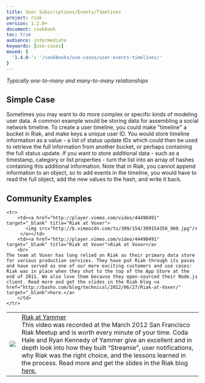 ```yaml
---
title: User Subscriptions/Events/Timelines
project: riak
version: 1.2.0+
document: cookbook
toc: true
audience: intermediate
keywords: [use-cases]
moved: {
  '1.4.0-': '/cookbooks/use-cases/user-events-timelines/'
}
---
```


*Typically one-to-many and many-to-many relationships*

## Simple Case

Sometimes you may want to do more complex or specific kinds of modeling user data. A common example would be storing data for assembling a social network timeline. To create a user timeline, you could make "timeline" a bucket in Riak, and make keys a unique user ID. You would store timeline information as a value - a list of status update IDs which could then be used to retrieve the full information from another bucket, or perhaps containing the full status update. If you want to store additional data - such as a timestamp, category or list properties - turn the list into an array of hashes containing this additional information. Note that in Riak, you cannot append information to an object, so to add events in the timeline, you would have to read the full object, add the new values to the hash, and write it back.

## Community Examples

<table class="links">
    <tr>
        <td><a href="http://player.vimeo.com/video/21598799" target="_blank" title="Riak at Yammer">
           <img src="http://b.vimeocdn.com/ts/139/033/139033664_640.jpg"/>
         </a></td>
        <td><a href="http://player.vimeo.com/video/21598799" target="_blank" title="Riak at Yammer">Riak at Yammer</a>
        <br>
    This video was recorded at the March 2012 San Francisco Riak Meetup and is worth every minute of your time. Coda Hale and Ryan Kennedy of Yammer give an excellent and in depth look into how they built “Streamie”, user notifications, why Riak was the right choice, and the lessons learned in the process. Read more and get the slides in the Riak blog <a href="http://basho.com/blog/technical/2011/03/28/Riak-and-Scala-at-Yammer/" target="_blank">here.</a>
        </td>
    </tr>

    <tr>
        <td><a href="http://player.vimeo.com/video/44498491" target="_blank" title="Riak at Voxer">
           <img src="http://b.vimeocdn.com/ts/309/154/309154350_960.jpg"/>
         </a></td>
        <td><a href="http://player.vimeo.com/video/44498491" target="_blank" title="Riak at Voxer">Riak at Voxer</a>
        <br>
    The team at Voxer has long relied on Riak as their primary data store for various production services. They have put Riak through its paces and have served as one of our more exciting customers and use cases: Riak was in place when they shot to the top of the App Store at the end of 2011. We also love them because they open-sourced their Node.js client. Read more and get the slides in the Riak blog <a href="http://basho.com/blog/technical/2012/06/27/Riak-at-Voxer/" target="_blank">here.</a>
        </td>
    </tr>
</table>
